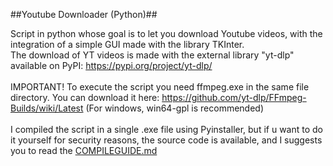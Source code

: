 ##Youtube Downloader (Python)##

Script in python whose goal is to let you download Youtube videos, with the integration of a simple GUI made with the library TKInter.
<br>The download of YT videos is made with the external library "yt-dlp" available on PyPI: https://pypi.org/project/yt-dlp/
<br><br> IMPORTANT! To execute the script you need ffmpeg.exe in the same file directory. You can download it here: https://github.com/yt-dlp/FFmpeg-Builds/wiki/Latest (For windows, win64-gpl is recommended)
<br><br>I compiled the script in a single .exe file using Pyinstaller, but if u want to do it yourself for security reasons, the source code is available, and I suggests you to read the [COMPILEGUIDE.md](COMPILEGUIDE.md)
